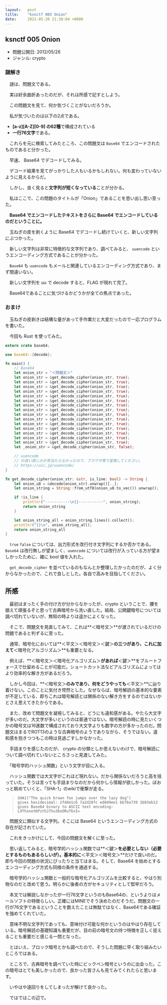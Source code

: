 ```yaml
---
layout:   post
title:    "ksnctf 005 Onion"
date:     2021-05-20 21:38:04 +0900
---
```


## ksnctf 005 Onion
- 問題公開日: 2012/05/26
- ジャンル: crypto

### 謎解き

　謎は、問題文である。

　実は紆余曲折あったのだが、それは所感で記すとしよう。

　この問題文を見て、何か気づくことがないだろうか。

　私が気づいたのは以下の2点である。

- **[a-z][A-Z][0-9] の62種**で構成されている
- **一行76文字**である。

　これらを元に検索してみたところ、この問題文は `Base64` でエンコードされたものであると分かった。

　早速、 Base64 でデコードしてみる。

　デコード結果を見てがっかりした人もいるかもしれない。何も変わっていないように見えるからだ。

　しかし、良く見ると**文字列が短くなっている**ことが分かる。

　私はここで、この問題のタイトルが「Onion」であることを思い出し思い至った。

　**Base64 でエンコードしたテキストをさらに Base64 でエンコードしているのだということに。**

　玉ねぎの皮を剥くように Base64 でデコードし続けていくと、新しい文字列にぶつかった。

　新しい文字列は非常に特徴的な文字列であり、調べてみると、 `uuencode` というエンコーディング方式であることが分かった。

　`Base64` も `uuencode` もメールと関連しているエンコーディング方式であり、まず間違いない。

　新しい文字列を uu で decode すると、FLAG が現れて完了。

　Base64であることに気づけるかどうかが全ての焦点であった。

### おまけ
　玉ねぎの皮剥きは結構な量があって手作業だと大変だったので一応プログラムを書いた。

　今回も Rust を使ってみた。

```rust
extern crate base64;

use base64::{decode};

fn main() {
    // Base64
    let onion_str = "＜問題文＞"
    let onion_str = &get_decode_cipher(onion_str, true);
    let onion_str = &get_decode_cipher(onion_str, true);
    let onion_str = &get_decode_cipher(onion_str, true);
    let onion_str = &get_decode_cipher(onion_str, true);
    let onion_str = &get_decode_cipher(onion_str, true);
    let onion_str = &get_decode_cipher(onion_str, true);
    let onion_str = &get_decode_cipher(onion_str, true);
    let onion_str = &get_decode_cipher(onion_str, true);
    let onion_str = &get_decode_cipher(onion_str, true);
    let onion_str = &get_decode_cipher(onion_str, true);
    let onion_str = &get_decode_cipher(onion_str, true);
    let onion_str = &get_decode_cipher(onion_str, true);
    let onion_str = &get_decode_cipher(onion_str, true);
    let onion_str = &get_decode_cipher(onion_str, true);
    let onion_str = &get_decode_cipher(onion_str, true);
    let _onion_str = &get_decode_cipher(onion_str, false);

    // uuencode
    // の良い感じのが見当たらなかったので、ブラウザ等で変換してください。
    // https://uic.jp/uuencode/
}

fn get_decode_cipher(onion_str: &str, is_line: bool) -> String {
    let onion_u8 = &decode(onion_str).unwrap()[..];
    let onion_string = String::from_utf8(onion_u8.to_vec()).unwrap();

    if !is_line {
        println!("-----------\n{}-----------", onion_string);
        return onion_string
    }

    let onion_string_all = onion_string.lines().collect();
    println!("{}\n", onion_string_all);
    return onion_string_all
}
```

　`true` `false` については、出力形式を改行付き文字列にするか否かである。 `Base64` は改行無しが望ましく、`uuencode` については改行が入っている方が望ましかったために、雑に bool 値を入れた。

　`get_decode_cipher` を並べているのもなんとか整理したかったのだが、よく分からなかったので、これで良しとした。各自で高みを目指してください。

## 所感
　最初はまったく手の付け方が分からなかったが、crypto ということで、腰を据えて頑張るぞと思って古典暗号から洗い直した。結局、公開鍵暗号については調べ切れていないが、無知の時よりは遥かによくなった。

　そこで、問題文を見直してみて、これは**＜暗号文＞**が渡されているだけの問題であると判ずるに至った。

　通常、暗号化においては**＜平文＞＜暗号文＞＜鍵＞**の三つがあり、これに加えて**＜暗号化アルゴリズム＞**も重要となる。

　例えば、**＜暗号文＞＜暗号化アルゴリズム＞**があれば**＜鍵＞**をブルートフォースで仕留めることが可能だ。ショートカット法などアルゴリズムによってはより効率的な解き方があるだろう。

　しかし今回は、**＜暗号文＞**のみであり、何をどうやっても**＜平文＞**に辿り着けない。このことに気付き愕然とした。なぜならば、暗号解読の基本的な要素が不足している、即ちこれは暗号解読とは関係のない解き方をするのではないかとさえ思えてきたからである。

　また、改めて問題文を凝視してみると、どうにも違和感がある。やたら大文字が多いのだ。大文字が多いというのは普通ではない。暗号解読の時に見たいくつかの暗号文は16進数で構成されており大文字よりも数字の方が多かったのだ。問題文はまるでROT13のような古典暗号のようでありながら、そうではない。違和感を抱きつつもこの時は見過ごすしかなかった。

　手詰まりを感じたのだが、 crypto の分類としか思えないわけで、暗号解読について調べ切れていないところさっと見渡してみた。

　「暗号学的ハッシュ関数」という文字が目に入る。

　ハッシュ関数では大文字がこれほど現れない。だから関係ないだろうと高を括っていた。そうは言っても手詰まりなのだから何かしら情報が欲しかった。ぼおっと眺めていくと、「SHA-1」のwikiで衝撃が走る。

> ```
> SHA1("The quick brown fox jumps over the lazy dog")
> gives hexidecimal: 2fd4e1c6 7a2d28fc ed849ee1 bb76e739 1b93eb12
> gives Base64 binary to ASCII text encoding: L9ThxnotKPzthJ7hu3bnORuT6xI=
> ```

　問題文に類似する文字列。そこには Base64 というエンコーディング方式の存在が記されていた。

　これをきっかけにして、今回の問題文を解くに至った。

　思い返してみると、暗号学的ハッシュ関数では**＜鍵＞**を必要としない（必要とするものもあるらしいが）。基本的に**＜平文＞＜暗号文＞**だけで良いのだ。即ち今回の問題の状況にぴったりと当てはまる。そして、Base64 を始めとするエンコーディング方式も同様の条件を通過する。

　暗号学的ハッシュ関数と一般的な暗号化アルゴリズムを比較すると、やはり別物なのだと改めて思う。明らかに後者の方がセキュリティとして堅牢だろう。

　本文では解説しなかったが一行76文字というのもBase64の、というよりはメールソフトの特徴らしい。正確にはMINEでそう決めたのだそうだ。問題文の一行が76文字であるということを数えたことは無駄ではなく、Base64である確証を強めてくれていた。

　意味不明な文字列であっても、意味付け可能な何かというのはやはり存在している。暗号解読の基礎知識も重要だが、目の前の暗号文の持つ特徴を正しく捉えることも重要だと感じる一問となった。

　とはいえ、ブロック暗号とかも調べたので、そうした問題に早く取り組みたいところではある。

　ところで、古典暗号を調べていた時にビックペン暗号というのに出会った。この暗号はとても美しかったので、良かった皆さんも見てみてくれたらと思います。

　いやはや遠回りをしてしまったが解けて良かった。

　ではではこの辺で。

　